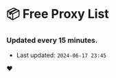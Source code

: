 # :package: Free Proxy List
### Updated every 15 minutes.

- Last updated: `2024-06-17 23:45`

:heart:
